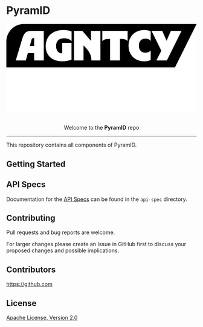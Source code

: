 # PyramID

![Agntcy](img/_logo-Agntcy_FullColor@2x.png#gh-dark-mode-only)
![Agntcy logo](img/_logo-Agntcy_Whiter@2x.png#gh-light-mode-only)

<p align="center">
  <a href="https://agntcy.org" width="300">
  </a>
  <br />
  <caption>Welcome to the <b>PyramID</b> repo</caption>
</p>

---

This repository contains all components of PyramID.

## Getting Started

## API Specs

Documentation for the [API Specs](api-spec/README.md) can be found in the `api-spec` directory.

## Contributing

Pull requests and bug reports are welcome.

For larger changes please create an Issue in GitHub first to discuss your
proposed changes and possible implications.

## Contributors

https://github.com

## License

[Apache License, Version 2.0](https://www.apache.org/licenses/LICENSE-2.0)
